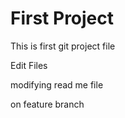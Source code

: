 # First Project

This is first git project file

Edit Files

modifying read me file

on feature branch